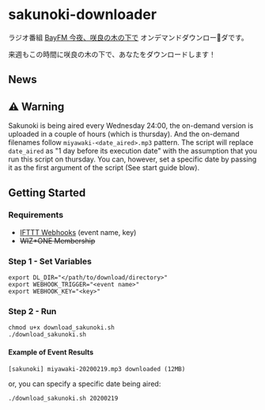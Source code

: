 # sakunoki-downloader

ラジオ番組 [BayFM 今夜、咲良の木の下で](http://web.bayfm.jp/saku/) オンデマンドダウンローダです。

来週もこの時間に咲良の木の下で、あなたをダウンロードします！

## News

## ⚠️ Warning

Sakunoki is being aired every Wednesday 24:00, the on-demand version is uploaded in a couple of hours (which is thursday). And the on-demand filenames follow `miyawaki-<date_aired>.mp3` pattern. The script will replace `date_aired` as "1 day before its execution date" with the assumption that you run this script on thursday. You can, however, set a specific date by passing it as the first argument of the script (See start guide blow).

## Getting Started

### Requirements

- [IFTTT Webhooks](https://ifttt.com/maker_webhooks) (event name, key)
- ~~WIZ*ONE Membership~~

### Step 1 - Set Variables

```shell script
export DL_DIR="</path/to/download/directory>"
export WEBHOOK_TRIGGER="<event name>"
export WEBHOOK_KEY="<key>"
```

### Step 2 - Run

```shell script
chmod u+x download_sakunoki.sh
./download_sakunoki.sh
```

#### Example of Event Results

```text
[sakunoki] miyawaki-20200219.mp3 downloaded (12MB)
```
or, you can specify a specific date being aired:
```shell script
./download_sakunoki.sh 20200219
```
